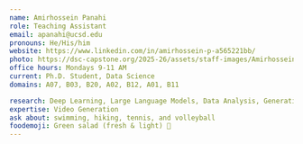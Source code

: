 ```yaml
---
name: Amirhossein Panahi
role: Teaching Assistant
email: apanahi@ucsd.edu
pronouns: He/His/him
website: https://www.linkedin.com/in/amirhossein-p-a565221bb/
photo: https://dsc-capstone.org/2025-26/assets/staff-images/Amirhossein_panahi.jpg
office hours: Mondays 9-11 AM
current: Ph.D. Student, Data Science
domains: A07, B03, B20, A02, B12, A01, B11

research: Deep Learning, Large Language Models, Data Analysis, Generative AI, Time Series Analysis, Image and Video Processing, AI in Healthcare 
expertise: Video Generation
ask about: swimming, hiking, tennis, and volleyball
foodemoji: Green salad (fresh & light) 🥗
---
```

